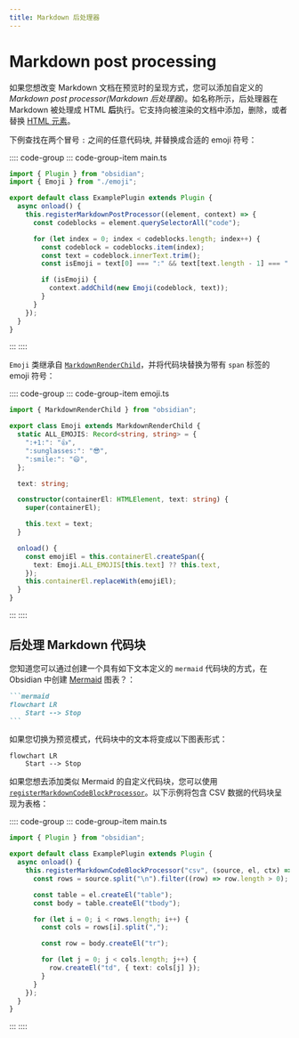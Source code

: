 ```yaml
---
title: Markdown 后处理器
---
```


# Markdown post processing

如果您想改变 Markdown 文档在预览时的呈现方式，您可以添加自定义的 _Markdown post processor(Markdown 后处理器)_。如名称所示，后处理器在 Markdown 被处理成 HTML **后**执行。它支持向被渲染的文档中添加，删除，或者替换 [HTML 元素](html-elements.md)。

下例查找在两个冒号 `:` 之间的任意代码块, 并替换成合适的 emoji 符号：

:::: code-group
::: code-group-item main.ts
```ts {6,15}
import { Plugin } from "obsidian";
import { Emoji } from "./emoji";

export default class ExamplePlugin extends Plugin {
  async onload() {
    this.registerMarkdownPostProcessor((element, context) => {
      const codeblocks = element.querySelectorAll("code");

      for (let index = 0; index < codeblocks.length; index++) {
        const codeblock = codeblocks.item(index);
        const text = codeblock.innerText.trim();
        const isEmoji = text[0] === ":" && text[text.length - 1] === ":";

        if (isEmoji) {
          context.addChild(new Emoji(codeblock, text));
        }
      }
    });
  }
}
```
:::
::::

`Emoji` 类继承自 [`MarkdownRenderChild`](../api/classes/MarkdownRenderChild.md)，并将代码块替换为带有 `span` 标签的 emoji 符号：

:::: code-group
::: code-group-item emoji.ts
```ts {3,19-22}
import { MarkdownRenderChild } from "obsidian";

export class Emoji extends MarkdownRenderChild {
  static ALL_EMOJIS: Record<string, string> = {
    ":+1:": "👍",
    ":sunglasses:": "😎",
    ":smile:": "😄",
  };

  text: string;

  constructor(containerEl: HTMLElement, text: string) {
    super(containerEl);

    this.text = text;
  }

  onload() {
    const emojiEl = this.containerEl.createSpan({
      text: Emoji.ALL_EMOJIS[this.text] ?? this.text,
    });
    this.containerEl.replaceWith(emojiEl);
  }
}
```
:::
::::

## 后处理 Markdown 代码块

您知道您可以通过创建一个具有如下文本定义的 `mermaid` 代码块的方式，在 Obsidian 中创建 [Mermaid](https://mermaid-js.github.io/) 图表？：

````md
```mermaid
flowchart LR
    Start --> Stop
```
````

如果您切换为预览模式，代码块中的文本将变成以下图表形式：

```mermaid
flowchart LR
    Start --> Stop
```

如果您想去添加类似 Mermaid 的自定义代码块，您可以使用 [`registerMarkdownCodeBlockProcessor`](../api/classes/Plugin_2.md#registermarkdowncodeblockprocessor)。以下示例将包含 CSV 数据的代码块呈现为表格：

:::: code-group
::: code-group-item main.ts
```ts
import { Plugin } from "obsidian";

export default class ExamplePlugin extends Plugin {
  async onload() {
    this.registerMarkdownCodeBlockProcessor("csv", (source, el, ctx) => {
      const rows = source.split("\n").filter((row) => row.length > 0);

      const table = el.createEl("table");
      const body = table.createEl("tbody");

      for (let i = 0; i < rows.length; i++) {
        const cols = rows[i].split(",");

        const row = body.createEl("tr");

        for (let j = 0; j < cols.length; j++) {
          row.createEl("td", { text: cols[j] });
        }
      }
    });
  }
}
```
:::
::::
